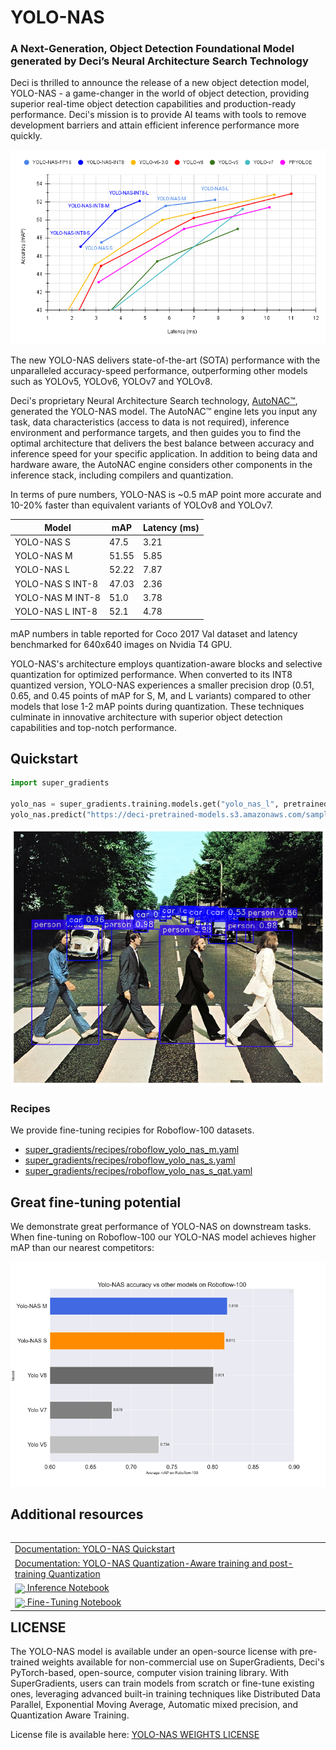 # YOLO-NAS
### A Next-Generation, Object Detection Foundational Model generated by Deci’s Neural Architecture Search Technology

Deci is thrilled to announce the release of a new object detection model, YOLO-NAS - a game-changer in the world of object detection, providing superior real-time object detection capabilities and production-ready performance. Deci's mission is to provide AI teams with tools to remove development barriers and attain efficient inference performance more quickly.

![YOLO-NAS](documentation/source/images/yolo_nas_frontier.png)

The new YOLO-NAS delivers state-of-the-art (SOTA) performance with the unparalleled accuracy-speed performance, outperforming other models such as YOLOv5, YOLOv6, YOLOv7 and YOLOv8.

Deci's proprietary Neural Architecture Search technology, [AutoNAC™](https://deci.ai/technology/), generated the YOLO-NAS model. The AutoNAC™ engine lets you input any task, data characteristics (access to data is not required), inference environment and performance targets, and then guides you to find the optimal architecture that delivers the best balance between accuracy and inference speed for your specific application. In addition to being data and hardware aware, the AutoNAC engine considers other components in the inference stack, including compilers and quantization.

In terms of pure numbers, YOLO-NAS is ~0.5 mAP point more accurate and 10-20% faster than equivalent variants of YOLOv8 and YOLOv7.

| Model            | mAP   | Latency (ms) |
|------------------|-------|--------------|
| YOLO-NAS S       | 47.5  | 3.21         |
| YOLO-NAS M       | 51.55 | 5.85         |
| YOLO-NAS L       | 52.22 | 7.87         |
| YOLO-NAS S INT-8 | 47.03 | 2.36         |
| YOLO-NAS M INT-8 | 51.0  | 3.78         |
| YOLO-NAS L INT-8 | 52.1  | 4.78         |

mAP numbers in table reported for Coco 2017 Val dataset and latency benchmarked for 640x640 images on Nvidia T4 GPU.

YOLO-NAS's architecture employs quantization-aware blocks and selective quantization for optimized performance. When converted to its INT8 quantized version, YOLO-NAS experiences a smaller precision drop (0.51, 0.65, and 0.45 points of mAP for S, M, and L variants) compared to other models that lose 1-2 mAP points during quantization. These techniques culminate in innovative architecture with superior object detection capabilities and top-notch performance.


## Quickstart

```python
import super_gradients

yolo_nas = super_gradients.training.models.get("yolo_nas_l", pretrained_weights="coco").cuda()
yolo_nas.predict("https://deci-pretrained-models.s3.amazonaws.com/sample_images/beatles-abbeyroad.jpg").show()
```

![YOLO-NAS Predict Demo](documentation/source/images/yolo_nas_predict_demo.png)

### Recipes

We provide fine-tuning recipies for Roboflow-100 datasets. 

* [super_gradients/recipes/roboflow_yolo_nas_m.yaml](src/super_gradients/recipes/roboflow_yolo_nas_m.yaml)
* [super_gradients/recipes/roboflow_yolo_nas_s.yaml](src/super_gradients/recipes/roboflow_yolo_nas_s.yaml)
* [super_gradients/recipes/roboflow_yolo_nas_s_qat.yaml](src/super_gradients/recipes/roboflow_yolo_nas_s_qat.yaml)


## Great fine-tuning potential

We demonstrate great performance of YOLO-NAS on downstream tasks. When fine-tuning on Roboflow-100 our YOLO-NAS model achieves higher mAP than our nearest competitors:

![YOLO-NAS-RF-100](documentation/source/images/yolo_nas_rf100.png)

## Additional resources

<table class="tfo-notebook-buttons" align="left">
<tr>
 <td >   
   <a target="_blank" href="documentation/source/YoloNASQuickstart.md"> Documentation: YOLO-NAS Quickstart </a>
  </td>
</tr>
<tr>
 <td >   
   <a target="_blank" href="documentation/source/qat_ptq_yolo_nas.md"> Documentation: YOLO-NAS Quantization-Aware training and post-training Quantization </a>
  </td>
</tr>

<tr>
 <td>   
   <a target="_blank" href="https://colab.research.google.com/drive/1vRkBFn3mepx3NZtwwrDOKq2RZpa1EpIa"><img style="vertical-align:middle" src="./docs/assets/SG_img/colab_logo.png" /> Inference Notebook </a>
  </td>
</tr>
<tr>
<td>   
   <a target="_blank" href="https://colab.research.google.com/drive/1q0RmeVRzLwRXW-h9dPFSOchwJkThUy6d"><img style="vertical-align:middle" src="./docs/assets/SG_img/colab_logo.png" /> Fine-Tuning Notebook </a>
  </td>
</tr>
</table>

## LICENSE

The YOLO-NAS model is available under an open-source license with pre-trained weights available for non-commercial use on SuperGradients, Deci's PyTorch-based, open-source, computer vision training library. 
With SuperGradients, users can train models from scratch or fine-tune existing ones, leveraging advanced built-in training techniques like Distributed Data Parallel, Exponential Moving Average, Automatic mixed precision, and Quantization Aware Training.

License file is available here: [YOLO-NAS WEIGHTS LICENSE](LICENSE.YOLONAS.md)

